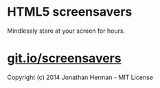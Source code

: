 HTML5 screensavers
===

Mindlessly stare at your screen for hours.

[git.io/screensavers](http://git.io/screensavers)
===

Copyright (c) 2014 Jonathan Herman - MIT License
